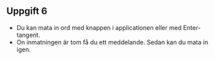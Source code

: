 ## Uppgift 6

- Du kan mata in ord med knappen i applicationen eller med Enter-tangent.
- On inmatningen är tom få du ett meddelande. Sedan kan du mata in igen.
